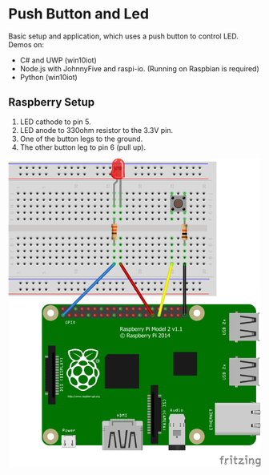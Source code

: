 # Push Button and Led

Basic setup and application, which uses a push button to control LED. Demos on:

- C# and UWP (win10iot)
- Node.js with JohnnyFive and raspi-io. (Running on Raspbian is required)
- Python (win10iot)

## Raspberry Setup
1. LED cathode to pin 5.
2. LED anode to 330ohm resistor to the 3.3V pin.
3. One of the button legs to the ground.
4. The other button leg to pin 6 (pull up).

![alt tag](https://github.com/ppopadiyn/iot-push-button-led/blob/master/assets/PushButtonLed_bb.png)
